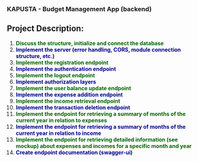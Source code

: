 ### KAPUSTA - Budget Management App (backend)

## Project Description:

1. <span style="color: darkgreen; font-weight: bold;">Discuss the structure, initialize and connect the database</span>
2. <span style="color: darkblue; font-weight: bold;">Implement the server (error handling, CORS, module connection structure, etc.)</span>
3. <span style="color: darkgreen; font-weight: bold;">Implement the registration endpoint</span>
4. <span style="color: darkblue; font-weight: bold;">Implement the authentication endpoint</span>
5. <span style="color: darkgreen; font-weight: bold;">Implement the logout endpoint</span>
6. <span style="color: darkblue; font-weight: bold;">Implement authorization layers</span>
7. <span style="color: darkgreen; font-weight: bold;">Implement the user balance update endpoint</span>
8. <span style="color: darkblue; font-weight: bold;">Implement the expense addition endpoint</span>
9. <span style="color: darkgreen; font-weight: bold;">Implement the income retrieval endpoint</span>
10. <span style="color: darkblue; font-weight: bold;">Implement the transaction deletion endpoint</span>
11. <span style="color: darkgreen; font-weight: bold;">Implement the endpoint for retrieving a summary of months of the current year in relation to expenses</span>
12. <span style="color: darkblue; font-weight: bold;">Implement the endpoint for retrieving a summary of months of the current year in relation to income</span>
13. <span style="color: darkgreen; font-weight: bold;">Implement the endpoint for retrieving detailed information (see mockup) about expenses and incomes for a specific month and year</span>
14. <span style="color: darkblue; font-weight: bold;">Create endpoint documentation (swagger-ui)</span>
